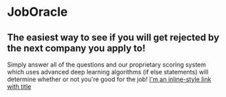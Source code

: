 # JobOracle
## The easiest way to see if you will get rejected by the next company you apply to!
Simply answer all of the questions and our proprietary scoring system which uses advanced deep learning algorithms (if else statements) will determine whether or not you're good for the job!
[I'm an inline-style link with title](https://www.google.com "TRY IT HERE")
